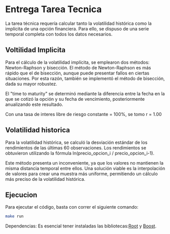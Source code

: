 # Entrega Tarea Tecnica
La tarea técnica requería calcular tanto la volatilidad histórica como la implícita de una opción financiera. Para ello, se dispuso de una serie temporal completa con todos los datos necesarios.

## Voltilidad Implicita
Para el cálculo de la volatilidad implícita, se emplearon dos métodos: Newton-Raphson y bisección. El método de Newton-Raphson es más rápido que el de bisección, aunque puede presentar fallos en ciertas situaciones. Por esta razón, también se implementó el método de bisección, dada su mayor robustez.

El "time to maturity" se determinó mediante la diferencia entre la fecha en la que se cotizó la opción y su fecha de vencimiento, posteriormente anualizando este resultado.

Con una tasa de interes libre de riesgo constante = 100%, se tomo r = 1.00


## Volatilidad historica
Para la volatilidad histórica, se calculó la desviación estándar de los rendimientos de las últimas 60 observaciones. Los rendimientos se obtuvieron utilizando la fórmula ln(precio_opcion_i / precio_opcion_i-1).

Este método presenta un inconveniente, ya que los valores no mantienen la misma distancia temporal entre ellos. Una solución viable es la interpolación de valores para crear una muestra más uniforme, permitiendo un cálculo más preciso de la volatilidad histórica.

## Ejecucion
Para ejecutar el código, basta con correr el siguiente comando:

```bash
make run
```

Dependencias: Es esencial tener instaladas las bibliotecas:[Root](https://root.cern/) y [Boost](https://www.boost.org/).

